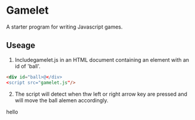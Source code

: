 # Gamelet

A starter program for writing Javascript games.

## Useage

1. Includegamelet.js in an HTML document containing an
   element with an id of 'ball'.

```html
<div id="ball>@</div>
<script src="gamelet.js"/>
```

2. The script will detect when thw left or right arrow
   key are pressed and will move the ball alemen accordingly.

hello
